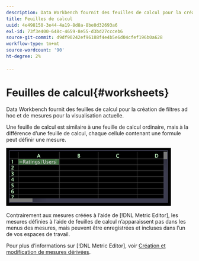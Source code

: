 ```yaml
---
description: Data Workbench fournit des feuilles de calcul pour la création de filtres ad hoc et de mesures pour la visualisation actuelle.
title: Feuilles de calcul
uuid: 4e498150-3e44-4a19-8d8a-8be0d32693a6
exl-id: 73f3e400-648c-4659-8e55-d3bd27ccceb6
source-git-commit: d9df90242ef96188f4e4b5e6d04cfef196b0a628
workflow-type: tm+mt
source-wordcount: '90'
ht-degree: 2%

---
```


# Feuilles de calcul{#worksheets}

Data Workbench fournit des feuilles de calcul pour la création de filtres ad hoc et de mesures pour la visualisation actuelle.

Une feuille de calcul est similaire à une feuille de calcul ordinaire, mais à la différence d’une feuille de calcul, chaque cellule contenant une formule peut définir une mesure.

![](assets/vis_Worksheet_TextAndFormula.png)

Contrairement aux mesures créées à l’aide de [!DNL Metric Editor], les mesures définies à l’aide de feuilles de calcul n’apparaissent pas dans les menus des mesures, mais peuvent être enregistrées et incluses dans l’un de vos espaces de travail.

Pour plus d’informations sur [!DNL Metric Editor], voir [Création et modification de mesures dérivées](../../../../home/c-get-started/c-admin-intrf/c-prof-mgr/c-drvd-mtrcs.md#concept-e41723b342a849309874b26232224a40).

